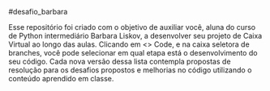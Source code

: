 #desafio_barbara

Esse repositório foi criado com o objetivo de auxiliar você, aluna do curso de Python intermediário Barbara Liskov, a desenvolver seu projeto de Caixa Virtual ao longo das aulas. 
Clicando em <> Code, e na caixa seletora de branches, você pode selecionar em qual etapa está o desenvolvimento do seu código. Cada nova versão dessa lista contempla propostas de resolução para os desafios propostos e melhorias no código utilizando o conteúdo aprendido em classe.

